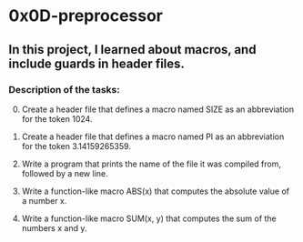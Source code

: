 # 0x0D-preprocessor

## In this project, I learned about macros, and include guards in header files.

### Description of the tasks:

0. Create a header file that defines a macro named SIZE as an abbreviation for
   the token 1024.

1. Create a header file that defines a macro named PI as an abbreviation for the token 3.14159265359.

2. Write a program that prints the name of the file it was compiled from, followed by a new line.

3. Write a function-like macro ABS(x) that computes the absolute value of a number x.

4. Write a function-like macro SUM(x, y) that computes the sum of the numbers x and y.
